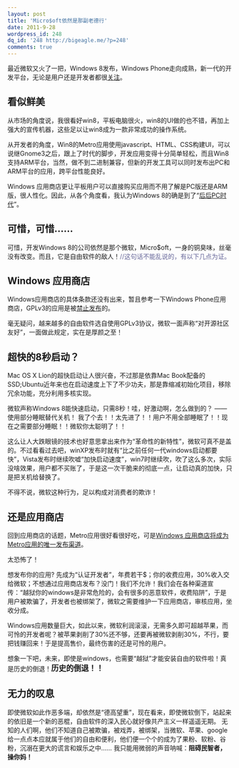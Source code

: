 ```yaml
---
layout: post
title: 'Micro$oft依然是那副老德行'
date: 2011-9-28
wordpress_id: 248
dq_id: '248 http://bigeagle.me/?p=248'
comments: true
---
```

最近微软又火了一把，Windows 8发布，Windows Phone走向成熟，新一代的开发平台，无论是用户还是开发者都很<a href="http://www.36kr.com/p/49358.html" target="_blank">关注</a>。

## 看似鲜美
从市场的角度说，我很看好win8，平板电脑很火，win8的UI做的也不错，再加上强大的宣传机器，这些足以让win8成为一款非常成功的操作系统。

从开发者的角度，Win8的Metro应用使用javascript、HTML、CSS构建UI，可以说继Gnome3之后，跟上了时代的脚步，开发应用变得十分简单轻松，而且Win8支持ARM平台，当然，做不到二进制兼容，但新的开发工具可以同时发布出PC和ARM平台的应用，跨平台性能良好。

Windows 应用商店更让平板用户可以直接购买应用而不用了解是PC版还是ARM版，很人性化。因此，从各个角度看，我认为Windows 8的确是到了“<a href="http://www.36kr.com/p/46843.html&quot;" target="_blank">后后PC时代</a>”。

## 可惜，可惜……
可惜，开发Windows 8的公司依然是那个微软，Micro$oft，一身的铜臭味，丝毫没有改变。而且，它是自由软件的敌人！<span style="color: #666699;">//这句话不能乱说的，有以下几点为证。</span>

## Windows 应用商店
Windows应用商店的具体条款还没有出来，暂且参考一下Windows Phone应用商店，GPLv3的应用是被<a href="http://www.thinq.co.uk/2011/2/17/microsoft-bans-open-source-marketplace/" target="_blank">禁止发布</a><a>的。</a>

毫无疑问，越来越多的自由软件选自使用GPLv3协议，微软一面声称“对开源社区友好”，一面做此规定，实在是厚颜之至！

## 超快的8秒启动？
Mac OS X Lion的超快启动让人很兴奋，不过那是依靠Mac Book配备的SSD;Ubuntu近年来也在启动速度上下了不少功夫，那是靠缩减初始化项目，移除冗余功能，充分利用多核实现。

微软声称Windows 8能快速启动，只需8秒！哇，好激动啊，怎么做到的？ —— 使用部分睡眠替代关机！ 我了个去！！太先进了！！用户不用全部睡眠了！！现在之需要部分睡眠！！微软你太聪明了！！

这么让人大跌眼镜的技术也好意思拿出来作为“革命性的新特性”，微软可真不是盖的。不过看看过去吧，winXP发布时就有“比之前任何一代windows启动都要快”，Vista发布时继续吹嘘“加快启动速度”，win7时继续吹，吹了这么多次，实际没啥效果，用户都不买账了，于是这一次干脆来的彻底一点，让启动真的加快，只是把关机给替换了。

不得不说，微软这种行为，足以构成对消费者的欺诈！

## 还是应用商店
回到应用商店的话题，Metro应用很好看很好吃，可是<a href="http://www.36kr.com/p/48140.html" target="_blank">Windows 应用商店将成为Metro应用的唯一发布渠道</a>。

太恐怖了！

想发布你的应用? 先成为“认证开发者”，年费若干$；你的收费应用，30%收入交给微软；不想通过应用商店发布？没门！我们不允许！我们会在各种渠道宣传：“越狱你的windows是非常危险的，会有很多的恶意软件，收费陷阱”，于是用户被欺骗了，开发者也被绑架了，微软之需要维护一下应用商店，审核应用，坐收分成。

Windows应用数量巨大，如此以来，微软利润滚滚，无需多久即可超越苹果，而可怜的开发者呢？被苹果剥削了30%还不够，还要再被微软剥削30%，不行，要把钱赚回来！于是提高售价，最终伤害的还是可怜的用户。

想象一下吧，未来，即使是windows，也需要“越狱”才能安装自由的软件啦！真是历史的倒退！<span style="font-size:1.2em;"><strong>历史的倒退！！</strong></span>

## 无力的叹息
即使微软如此作恶多端，却依然是“德高望重”，现在看来，即使微软倒下，站起来的依旧是一个新的恶棍，自由软件的深入民心就好像共产主义一样遥遥无期。
无知的人们啊，他们不知道自己被欺骗，被戏弄，被绑架，当微软、苹果、google给一点点本应就属于他们的自由和便利，他们便一个个的成为了果粉、软粉、谷粉，沉溺在更大的谎言和娱乐之中……
我只能用微弱的声音呐喊：<strong>阻碍民智者，操你妈！</strong>
